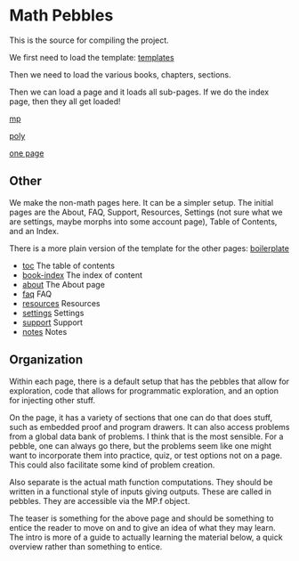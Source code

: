 # Math Pebbles

This is the source for compiling the project. 

We first need to load the template: [templates](templates.md "load:")



Then we need to load the various books, chapters, sections. 

Then we can load a page and it loads all sub-pages. If we do the index page,
then they all get loaded!

[mp](pages/index.md "load:")

[poly](pages/algebra_polynomials.md "load")

[one page](pages/algebra_constructing-the-real-and-complex-numbers_arithmetic-and-geometry-of-complex-numbers.md "load")



## Other

We make the non-math pages here. It can be a simpler setup. The initial pages
are the About, FAQ, Support, Resources, Settings (not sure what we are settings, maybe morphs into some account page), Table of Contents, and an Index.  

There is  a more plain version of the template for the other pages: [boilerplate](boilerplate.md "load:")

* [toc](other/toc.md "load:")  The table of contents
* [book-index](other/book-index.md "load:") The index of content
* [about](other/about.md "load:") The About page
* [faq](other/faq.md "load:") FAQ
* [resources](other/resources.md "load:") Resources
* [settings](other/settings.md "load:") Settings
* [support](other/support.md "load:") Support
* [notes](other/notes.md "load:") Notes


## Organization

Within each page, there is a default setup that has the pebbles that allow for
exploration, code that allows for programmatic exploration, and an option for
injecting other stuff. 

On the page, it has a variety of sections that one can do that does stuff,
such as embedded proof and program drawers. It can also access problems from a
global data bank of problems. I think that is the most sensible. For a pebble,
one can always go there, but the problems seem like one might want to
incorporate them into practice, quiz, or test options not on a page. This
could also facilitate some kind of problem creation. 

Also separate is the actual math function computations. They should be written
in a functional style of inputs giving outputs. These are called in pebbles.
They are accessible via the MP.f object. 

The teaser is something for the above page and should be something to entice
the reader to move on and to give an idea of what they may learn. The intro is
more of a guide to actually learning the material below, a quick overview
rather than something to entice. 

